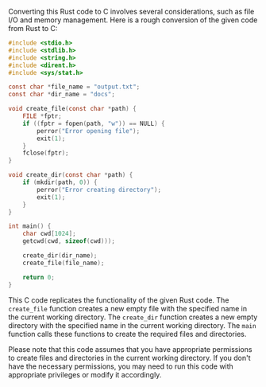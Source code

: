 Converting this Rust code to C involves several considerations, such as file I/O and memory management. Here is a rough conversion of the given code from Rust to C:

```c
#include <stdio.h>
#include <stdlib.h>
#include <string.h>
#include <dirent.h>
#include <sys/stat.h>

const char *file_name = "output.txt";
const char *dir_name = "docs";

void create_file(const char *path) {
    FILE *fptr;
    if ((fptr = fopen(path, "w")) == NULL) {
        perror("Error opening file");
        exit(1);
    }
    fclose(fptr);
}

void create_dir(const char *path) {
    if (mkdir(path, 0)) {
        perror("Error creating directory");
        exit(1);
    }
}

int main() {
    char cwd[1024];
    getcwd(cwd, sizeof(cwd)));

    create_dir(dir_name);
    create_file(file_name);

    return 0;
}
```

This C code replicates the functionality of the given Rust code. The `create_file` function creates a new empty file with the specified name in the current working directory. The `create_dir` function creates a new empty directory with the specified name in the current working directory. The `main` function calls these functions to create the required files and directories.

Please note that this code assumes that you have appropriate permissions to create files and directories in the current working directory. If you don't have the necessary permissions, you may need to run this code with appropriate privileges or modify it accordingly.
